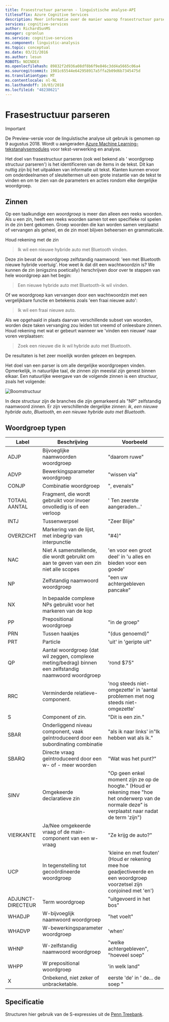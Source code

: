 ```yaml
---
title: Frasestructuur parseren - linguïstische analyse-API
titlesuffix: Azure Cognitive Services
description: Meer informatie over de manier waarop frasestructuur parseren, ook wel bekend als 'woordgroep structuur parseren,"zinnen in de tekst identificeert.
services: cognitive-services
author: RichardSunMS
manager: cgronlun
ms.service: cognitive-services
ms.component: linguistic-analysis
ms.topic: conceptual
ms.date: 03/21/2016
ms.author: lesun
ROBOTS: NOINDEX
ms.openlocfilehash: 89832f2d936a08df8b6f9e846c3dd4a5665c06a4
ms.sourcegitcommit: 1981c65544e642958917a5ffa2b09d6b7345475d
ms.translationtype: MT
ms.contentlocale: nl-NL
ms.lasthandoff: 10/03/2018
ms.locfileid: "48238621"
---
```

# <a name="constituency-parsing"></a>Frasestructuur parseren

> [!IMPORTANT]
> De Preview-versie voor de linguïstische analyse uit gebruik is genomen op 9 augustus 2018. Wordt u aangeraden [Azure Machine Learning-tekstanalysemodules](https://docs.microsoft.com/azure/machine-learning/studio-module-reference/text-analytics) voor tekst-verwerking en analyse.

Het doel van frasestructuur parseren (ook wel bekend als ' woordgroep structuur parseren') is het identificeren van de items in de tekst.
Dit kan nuttig zijn bij het uitpakken van informatie uit tekst.
Klanten kunnen ervoor om onderdeelnamen of sleuteltermen uit een grote instantie van de tekst te vinden en om te zien van de parameters en acties rondom elke dergelijke woordgroep.

## <a name="phrases"></a>Zinnen

Op een taalkundige een *woordgroep* is meer dan alleen een reeks woorden.
Als u een zin, heeft een reeks woorden samen tot een specifieke rol spelen in de zin bent gekomen.
Groep woorden die kan worden samen verplaatst of vervangen als geheel, en de zin moet blijven beheersen en grammaticale.

Houd rekening met de zin

> Ik wil een nieuwe hybride auto met Bluetooth vinden.

Deze zin bevat de woordgroep zelfstandig naamwoord: 'een met Bluetooth nieuwe hybride voertuig'.
Hoe weet ik dat dit een wachtwoordzin is?
We kunnen de zin (enigszins poetically) herschrijven door over te stappen van hele woordgroep aan het begin:

> Een nieuwe hybride auto met Bluetooth-ik wil vinden.

Of we woordgroep kan vervangen door een wachtwoordzin met een vergelijkbare functie en betekenis zoals 'een fraai nieuwe auto':

> Ik wil een fraai nieuwe auto.

Als we opgehaald in plaats daarvan verschillende subset van woorden, worden deze taken vervanging zou leiden tot vreemd of onleesbare zinnen.
Houd rekening met wat er gebeurt wanneer we 'vinden een nieuwe' naar voren verplaatsen:

> Zoek een nieuwe die ik wil hybride auto met Bluetooth.

De resultaten is het zeer moeilijk worden gelezen en begrepen.

Het doel van een parser is om alle dergelijke woordgroepen vinden.
Opmerkelijk, in natuurlijke taal, de zinnen zijn meestal zijn genest binnen elkaar.
Een natuurlijke weergave van de volgende zinnen is een structuur, zoals het volgende:

![Boomstructuur](./Images/tree.png)

In deze structuur zijn de branches die zijn gemarkeerd als "NP" zelfstandig naamwoord zinnen.
Er zijn verschillende dergelijke zinnen: *ik*, *een nieuwe hybride auto*, *Bluetooth*, en *een nieuwe hybride auto met Bluetooth*.

## <a name="phrase-types"></a>Woordgroep typen

| Label | Beschrijving | Voorbeeld |
|-------|-------------|---------|
|ADJP   | Bijvoeglijke naamwoorden woordgroep | "daarom ruwe" |
|ADVP   | Bewerkingsparameter woordgroep | "wissen via" |
|CONJP  | Combinatie woordgroep | ", evenals" |
|TOTAAL AANTAL   | Fragment, die wordt gebruikt voor invoer onvolledig is of een verloop | ' Ten zeerste aangeraden...' |
|INTJ   | Tussenwerpsel | "Zeer Blije" |
|OVERZICHT    | Markering van de lijst, met inbegrip van interpunctie | "#4)" |
|NAC    | Niet A samenstellende, die wordt gebruikt om aan te geven van een zin niet alle scopes |  'en voor een groot deel' in 'u alles en bieden voor een goede' |
|NP | Zelfstandig naamwoord woordgroep | "een uw achtergebleven pancake" |
|NX | In bepaalde complexe NPs gebruikt voor het markeren van de kop| |
|PP | Prepositional woordgroep| "in de groep" |
|PRN    | Tussen haakjes| "(dus genoemd)" |
|PRT    | Particle| 'uit' in 'geripte uit" |
|QP | Aantal woordgroep (dat wil zeggen, complexe meting/bedrag) binnen een zelfstandig naamwoord woordgroep| 'rond $75" |
|RRC    | Verminderde relatieve-component.| 'nog steeds niet-omgezette' in 'aantal problemen met nog steeds niet-omgezette' |
|S  | Component of zin. | "Dit is een zin."
|SBAR   | Onderliggend niveau component, vaak geïntroduceerd door een subordinating combinatie | "als ik naar links' in"Ik hebben wat als ik."|
|SBARQ  | Directe vraag geïntroduceerd door een w- of - meer woorden | "Wat was het punt?" |
|SINV   | Omgekeerde declaratieve zin | "Op geen enkel moment zijn ze op de hoogte." (Houd er rekening mee "hoe het onderwerp van de normale deze" is verplaatst naar nadat de term 'zijn") |
|VIERKANTE | Ja/Nee omgekeerde vraag of de main-component van een w-vraag | "Ze krijg de auto?" |
|UCP    | In tegenstelling tot gecoördineerde woordgroep| 'kleine en met fouten' (Houd er rekening mee hoe geadjectiveerde en een woordgroep voorzetsel zijn conjoined met 'en')|
|ADJUNCT-DIRECTEUR | Term woordgroep | "uitgevoerd in het bos" |
|WHADJP | W-bijvoeglijk naamwoord woordgroep | "het voelt" |
|WHADVP | W-bewerkingsparameter woordgroep| 'when' |
|WHNP   | W-zelfstandig naamwoord woordgroep| "welke achtergebleven", "hoeveel soep"|
|WHPP   | W prepositional woordgroep| 'in welk land"|
|X  | Onbekend, niet zeker of unbracketable.| eerste 'de' in ' de... de soep " |


## <a name="specification"></a>Specificatie

Structuren hier gebruik van de S-expressies uit de [Penn Treebank](https://catalog.ldc.upenn.edu/ldc99t42).
